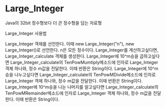 # Large_Integer
Java의 32bit 정수형보다 더 큰 정수형을 담는 자료형

Large_Integer 사용법

Large_Integer 객체를 선언한다. 이때 new Large_Integer("n"), new Large_Integer()로 선언한다.
n은 모든 정수이다.
Large_Integer를 계산하고싶다면, Large_Integer_calculate 객체를 생성한다.
Large_Integer에 10^m승을 곱하고싶다면 Large_Integer_calculate의 TenPowMumtiply메소드에 인자로 Large_Integer 객체 하나와, 정수 m값을 전달한다. 이때 반환은 String이다.
Large_Integer에 10^m승을 나누고싶다면 Large_Integer_calculate의 TenPowMDivide메소드에 인자로 Large_Integer 객체 하나와, 정수 m값을 전달한다. 이때 반환은 String이다.
Large_Integer에 10^m승을 나눈 나머지를 알고싶다면 Large_Integer_calculate의 TenPowMRemainder메소드에 인자로 Large_Integer 객체 하나와, 정수 m값을 전달한다. 이때 반환은 String이다.
